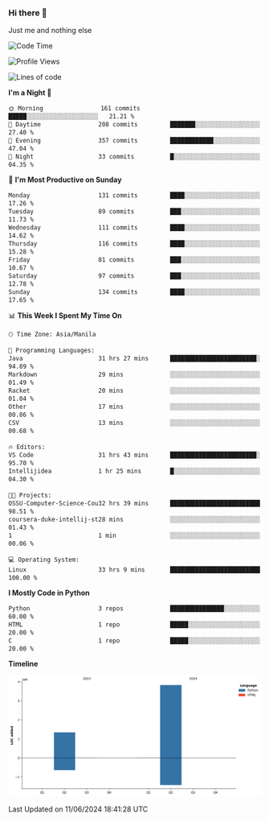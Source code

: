 ### Hi there 👋

Just me and nothing else


<!--START_SECTION:waka-->
![Code Time](http://img.shields.io/badge/Code%20Time-364%20hrs%2022%20mins-blue)

![Profile Views](http://img.shields.io/badge/Profile%20Views-20-blue)

![Lines of code](https://img.shields.io/badge/From%20Hello%20World%20I%27ve%20Written-5.2%20million%20lines%20of%20code-blue)

**I'm a Night 🦉** 

```text
🌞 Morning                161 commits         █████░░░░░░░░░░░░░░░░░░░░   21.21 % 
🌆 Daytime                208 commits         ███████░░░░░░░░░░░░░░░░░░   27.40 % 
🌃 Evening                357 commits         ████████████░░░░░░░░░░░░░   47.04 % 
🌙 Night                  33 commits          █░░░░░░░░░░░░░░░░░░░░░░░░   04.35 % 
```
📅 **I'm Most Productive on Sunday** 

```text
Monday                   131 commits         ████░░░░░░░░░░░░░░░░░░░░░   17.26 % 
Tuesday                  89 commits          ███░░░░░░░░░░░░░░░░░░░░░░   11.73 % 
Wednesday                111 commits         ████░░░░░░░░░░░░░░░░░░░░░   14.62 % 
Thursday                 116 commits         ████░░░░░░░░░░░░░░░░░░░░░   15.28 % 
Friday                   81 commits          ███░░░░░░░░░░░░░░░░░░░░░░   10.67 % 
Saturday                 97 commits          ███░░░░░░░░░░░░░░░░░░░░░░   12.78 % 
Sunday                   134 commits         ████░░░░░░░░░░░░░░░░░░░░░   17.65 % 
```


📊 **This Week I Spent My Time On** 

```text
🕑︎ Time Zone: Asia/Manila

💬 Programming Languages: 
Java                     31 hrs 27 mins      ████████████████████████░   94.89 % 
Markdown                 29 mins             ░░░░░░░░░░░░░░░░░░░░░░░░░   01.49 % 
Racket                   20 mins             ░░░░░░░░░░░░░░░░░░░░░░░░░   01.04 % 
Other                    17 mins             ░░░░░░░░░░░░░░░░░░░░░░░░░   00.86 % 
CSV                      13 mins             ░░░░░░░░░░░░░░░░░░░░░░░░░   00.68 % 

🔥 Editors: 
VS Code                  31 hrs 43 mins      ████████████████████████░   95.70 % 
Intellijidea             1 hr 25 mins        █░░░░░░░░░░░░░░░░░░░░░░░░   04.30 % 

🐱‍💻 Projects: 
OSSU-Computer-Science-Cou32 hrs 39 mins      █████████████████████████   98.51 % 
coursera-duke-intellij-st28 mins             ░░░░░░░░░░░░░░░░░░░░░░░░░   01.43 % 
1                        1 min               ░░░░░░░░░░░░░░░░░░░░░░░░░   00.06 % 

💻 Operating System: 
Linux                    33 hrs 9 mins       █████████████████████████   100.00 % 
```

**I Mostly Code in Python** 

```text
Python                   3 repos             ███████████████░░░░░░░░░░   60.00 % 
HTML                     1 repo              █████░░░░░░░░░░░░░░░░░░░░   20.00 % 
C                        1 repo              █████░░░░░░░░░░░░░░░░░░░░   20.00 % 
```



**Timeline**

![Lines of Code chart](https://raw.githubusercontent.com/brutist/brutist/main/assets/bar_graph.png)


 Last Updated on 11/06/2024 18:41:28 UTC
<!--END_SECTION:waka-->
